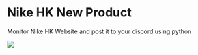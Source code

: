 # Nike HK New Product

Monitor Nike HK Website and post it to your discord using python

<img src='example.jpg'>
